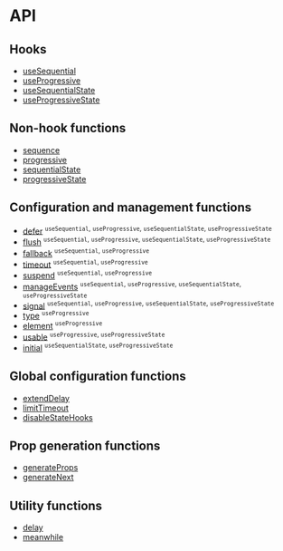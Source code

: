 # API

## Hooks

* [useSequential](useSequential.md)
* [useProgressive](useProgressive.md)
* [useSequentialState](useSequentialState.md)
* [useProgressiveState](useProgressiveState.md)

## Non-hook functions

* [sequence](sequence.md)
* [progressive](progressive.md)
* [sequentialState](sequentialState.md)
* [progressiveState](progressiveState.md)

## Configuration and management functions

* [defer](defer.md) <sup>`useSequential`, `useProgressive`, `useSequentialState`, `useProgressiveState`</sup>
* [flush](flush.md) <sup>`useSequential`, `useProgressive`, `useSequentialState`, `useProgressiveState`</sup>
* [fallback](fallback.md) <sup>`useSequential`, `useProgressive`</sup>
* [timeout](timeout.md) <sup>`useSequential`, `useProgressive`</sup>
* [suspend](suspend.md) <sup>`useSequential`, `useProgressive`</sup>
* [manageEvents](manageEvents.md) <sup>`useSequential`, `useProgressive`, `useSequentialState`, `useProgressiveState`</sup>
* [signal](signal.md) <sup>`useSequential`, `useProgressive`, `useSequentialState`, `useProgressiveState`</sup>
* [type](type.md) <sup>`useProgressive`</sup>
* [element](element.md) <sup>`useProgressive`</sup>
* [usable](usable.md) <sup>`useProgressive`, `useProgressiveState`</sup>
* [initial](initial.md) <sup>`useSequentialState`, `useProgressiveState`</sup>

## Global configuration functions

* [extendDelay](extendDelay.md)
* [limitTimeout](limitTimeout.md)
* [disableStateHooks](disableStateHooks.md)

## Prop generation functions

* [generateProps](generateProps.md)
* [generateNext](generateNext.md)

## Utility functions

* [delay](delay.md)
* [meanwhile](meanwhile.md)
